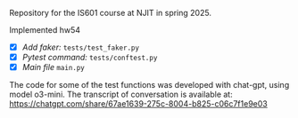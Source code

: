 Repository for the IS601 course at NJIT in spring 2025.

Implemented hw54

- [x] _Add faker:_ `tests/test_faker.py`
- [x] _Pytest command:_ `tests/conftest.py` 
- [x] _Main file_ `main.py`

The code for some of the test functions was developed with chat-gpt, using model o3-mini.
The transcript of conversation is available at: 
https://chatgpt.com/share/67ae1639-275c-8004-b825-c06c7f1e9e03